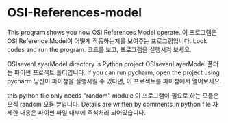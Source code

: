 # OSI-References-model

This program shows you how OSI References Model operate.
이 프로그램은 OSI Reference Model이 어떻게 작동하는지를 보여주는 프로그램입니다.
Look codes and run the program.
코드를 보고, 프로그램을 실행시켜 보세요.

OSIsevenLayerModel directory is Python project
OSIsevenLayerModel 폴더는 파이썬 프로젝트 폴더입니다.
If you can run pycharm, open the project using pycharm
당신이 파이참을 실행시킬 수 있다면, 이 프로젝트를 파이참에서 열어보세요.

this python file only needs "random" module
이 프로그램이 필요로 하는 모듈은 오직 random 모듈 뿐입니다.
Details are written by comments in python file
자세한 내용은 파이썬 파일 내부에 주석처리 되어있습니다.
